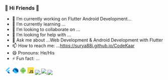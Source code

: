 ### 🐝 Hi Friends 🐝
- 🔭 I’m currently working on Flutter Android Development...
- 🌱 I’m currently learning ...
- 👯 I’m looking to collaborate on ...
- 🤔 I’m looking for help with ...
- 💬 Ask me about ...Web Development & Android Development with Flutter
- 📫 How to reach me: ...https://surya88i.github.io/CodeKaar
- 😄 Pronouns: He/His
- ⚡ Fun fact: ...

<code><img height="20" src="https://raw.githubusercontent.com/github/explore/80688e429a7d4ef2fca1e82350fe8e3517d3494d/topics/flutter/flutter.png"></code>
<code><img height="20" src="https://raw.githubusercontent.com/github/explore/80688e429a7d4ef2fca1e82350fe8e3517d3494d/topics/dart/dart.png"></code>
<code><img height="20" src="https://raw.githubusercontent.com/github/explore/80688e429a7d4ef2fca1e82350fe8e3517d3494d/topics/android/android.png"></code>
<code><img height="20" src="https://raw.githubusercontent.com/github/explore/80688e429a7d4ef2fca1e82350fe8e3517d3494d/topics/javascript/javascript.png"></code>
<a href="https://github.com/surya88i">
  <img align="center" src="https://github-readme-stats.vercel.app/api/top-langs/?username=surya88i&theme=dark&hide_langs_below=1" />
</a>
<a href="">
<img src="https://github-readme-stats.vercel.app/api?username=surya88i&&show_icons=true&title_color=ffffff&text_color=daf7dc&bg_color=333945" />
</a>
<a href="https://github.com/surya88i">
  <img align="center" src="https://github-readme-stats.vercel.app/api/pin/?username=surya88i&repo=CodeKaar&theme=dark" />
</a>
